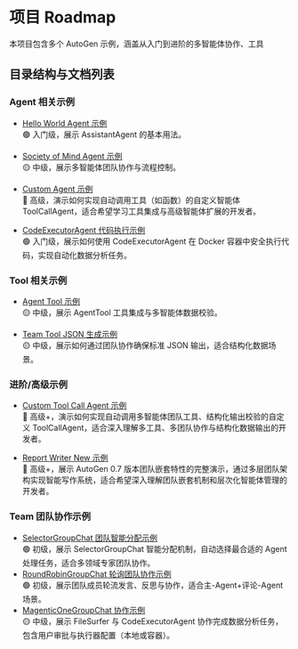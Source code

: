 # 项目 Roadmap

本项目包含多个 AutoGen 示例，涵盖从入门到进阶的多智能体协作、工具

## 目录结构与文档列表

### Agent 相关示例
- [Hello World Agent 示例](./examples/agent/hello_world/README.md)  
    🟢 入门级，展示 AssistantAgent 的基本用法。

- [Society of Mind Agent 示例](./examples/agent/society_of_mind_agent/README.md)  
    🟡 中级，展示多智能体团队协作与流程控制。

- [Custom Agent 示例](./examples/agent/custom_agent/README.md)  
    🔴 高级，演示如何实现自动调用工具（如函数）的自定义智能体 ToolCallAgent，适合希望学习工具集成与高级智能体扩展的开发者。

- [CodeExecutorAgent 代码执行示例](./examples/agent/code_executor_agent/README.md)  
    🟢 入门级，展示如何使用 CodeExecutorAgent 在 Docker 容器中安全执行代码，实现自动化数据分析任务。

### Tool 相关示例
- [Agent Tool 示例](./examples/tool/agent_tool/README.md)  
    🟡 中级，展示 AgentTool 工具集成与多智能体数据校验。

- [Team Tool JSON 生成示例](./examples/tool/insure_json_team_tool/README.md)  
    🟡 中级，展示如何通过团队协作确保标准 JSON 输出，适合结构化数据场景。

### 进阶/高级示例
- [Custom Tool Call Agent 示例](./examples/advance/custom_tool_call_agent/README.md)  
    🔴 高级+，演示如何实现自动调用多智能体团队工具、结构化输出校验的自定义 ToolCallAgent，适合深入理解多工具、多团队协作与结构化数据输出的开发者。

- [Report Writer New 示例](./examples/advance/report_writer_new/README.md)  
    🔴 高级+，展示 AutoGen 0.7 版本团队嵌套特性的完整演示，通过多层团队架构实现智能写作系统，适合希望深入理解团队嵌套机制和层次化智能体管理的开发者。

### Team 团队协作示例
- [SelectorGroupChat 团队智能分配示例](./examples/team/SelectorGroupChat/README.md)  
    🟢 初级，展示 SelectorGroupChat 智能分配机制，自动选择最合适的 Agent 处理任务，适合多领域专家团队协作。
- [RoundRobinGroupChat 轮询团队协作示例](./examples/team/RoundRobinGroupChat/README.md)  
    🟢 初级，展示团队成员轮流发言、反思与协作，适合主-Agent+评论-Agent 场景。
- [MagenticOneGroupChat 协作示例](./examples/team/MagenticOneGroupChat/README.md)  
    🟡 中级，展示 FileSurfer 与 CodeExecutorAgent 协作完成数据分析任务，包含用户审批与执行器配置（本地或容器）。

